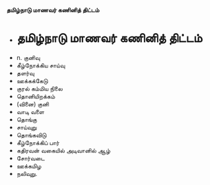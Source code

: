 **தமிழ்நாடு மாணவர் கணினித் திட்டம்**
- # தமிழ்நாடு மாணவர் கணினித் திட்டம்
- n. குனிவு
- கீழ்நோக்கிய சாய்வு
- தளர்வு
- ஊக்கக்கேடு
- குரல் கம்மிய நிலை
- தொனியிறக்கம்
- (வினை) குனி
- வாடி வளை
- தொங்கு
- சாய்வுறு
- தொங்கவிடு
- கீழ்நோக்கிப் பார்
- கதிரவன் வகையில் அடிவானில் ஆழ்
- சோர்வடை
- ஊக்கமிழ
- நலிவுறு.


